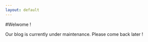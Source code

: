 ```yaml
---
layout: default
---
```


#Welwome !

Our blog is currently under maintenance. Please come back later !